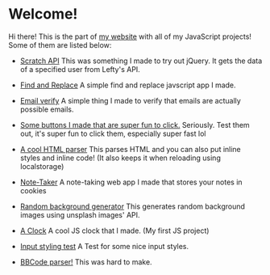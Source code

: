 # Welcome!

Hi there! This is the part of [my website](https://explosion-scratch.github.io) with all of my JavaScript projects! Some of them are listed below:

- [Scratch API](https://explosion-scratch.github.io/api.html)
  This was something I made to try out jQuery. It gets the data of a specified user from Lefty's API.
- [Find and Replace](https://explosion-scratch.github.io/find_and_replace.html)
  A simple find and replace javscript app I made.
- [Email verify](https://explosion-scratch.github.io/email_verify.html)
  A simple thing I made to verify that emails are actually possible emails.
- [Some buttons I made that are super fun to click.](buttons.html)
  Seriously. Test them out, it's super fun to click them, especially super fast lol

- [A cool HTML parser](html_parser.html)
  This parses HTML and you can also put inline styles and inline code! (It also keeps it when reloading using localstorage)

- [Note-Taker](notetaking.html)
  A note-taking web app I made that stores your notes in cookies

- [Random background generator](random_image.html)
  This generates random background images using unsplash images' API.

- [A Clock](clock.html)
  A cool JS clock that I made. (My first JS project)
- [Input styling test](https://explosion-scratch.github.io/input.html)
  A Test for some nice input styles.
- [BBCode parser!](https://explosion-scratch.github.io/to_bbcode.html)
  This was hard to make.
